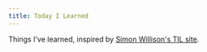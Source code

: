 ```yaml
---
title: Today I Learned
---
```


Things I've learned, inspired by [Simon Willison's TIL site](https://til.simonwillison.net/).
